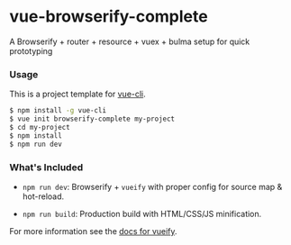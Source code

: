 # vue-browserify-complete
A Browserify + router + resource + vuex + bulma setup for quick prototyping

### Usage

This is a project template for [vue-cli](https://github.com/vuejs/vue-cli).

``` bash
$ npm install -g vue-cli
$ vue init browserify-complete my-project
$ cd my-project
$ npm install
$ npm run dev
```

### What's Included

- `npm run dev`: Browserify + `vueify` with proper config for source map & hot-reload.

- `npm run build`: Production build with HTML/CSS/JS minification.

For more information see the [docs for vueify](https://github.com/vuejs/vueify).
